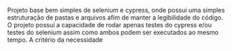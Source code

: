 Projeto base bem simples de selenium e cypress, onde possui uma simples estruturação de pastas e arquivos afim de manter a legibilidade do código. O projeto possui a capacidade de rodar apenas testes do cypress e/ou testes do selenium assim como ambos podem ser executados ao mesmo tempo. A critério da necessidade